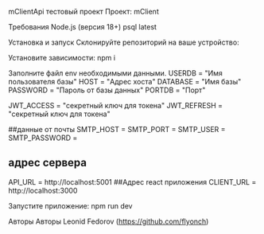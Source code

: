 mClientApi тестовый проект
Проект: mClient


Требования
Node.js (версия 18+)
psql latest

Установка и запуск
Склонируйте репозиторий на ваше устройство:

Установите зависимости:
npm i

Заполните файл env необходимыми данными.
USERDB = "Имя пользователя базы"
HOST = "Адрес хоста"
DATABASE = "Имя базы"
PASSWORD = "Пароль от базы данных"
PORTDB = "Порт"

JWT_ACCESS = "секретный ключ для токена"
JWT_REFRESH = "секретный ключ для токена"

##данные от почты
SMTP_HOST = 
SMTP_PORT = 
SMTP_USER = 
SMTP_PASSWORD = 

## адрес сервера
API_URL = http://localhost:5001
##Адрес react приложения
CLIENT_URL = http://localhost:3000

Запустите приложение:
npm run dev

Авторы
Авторы Leonid Fedorov (https://github.com/flyonch)
